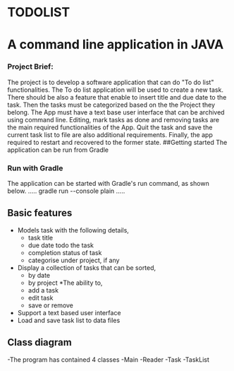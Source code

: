 # TODOLIST
# A command line application in JAVA
### Project Brief:
The project is to develop a software application that can do "To do list" functionalities.
The To do list application will be used to create a new task. There should be also a feature that enable to insert title and due date to the task. Then the tasks must be categorized based on the the Project they belong.
The App must have a text base user interface that can be archived using command line.
Editing, mark tasks as done and removing tasks are the main required functionalities of the App.
Quit the task and save the current task list to file are also additional requirements. Finally, the app required to restart and recovered to the former state.
##Getting started
The application can be run from Gradle
### Run with Gradle
The application can be started with Gradle's run command, as shown below.
.....
gradle run --console plain
.....

## Basic features
* Models task with the following details,
    - task title
    - due date todo the task
    - completion status of task
    - categorise under project, if any
* Display a collection of tasks that can be sorted,
    - by date
    - by project
      *The ability to,
    - add a task
    - edit task
    - save or remove
* Support a text based user interface
* Load and save task list to data files
## Class diagram
-The program has contained 4 classes
-Main
-Reader
-Task
-TaskList
